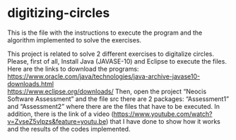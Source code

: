 # digitizing-circles

This is the file with the instructions to execute the program and the algorithm implemented to solve the exercises. 

This project is related to solve 2 different exercises to digitalize circles.
Please, first of all, Install Java (JAVASE-10) and Eclipse to execute the files. Here are the links to download the programs:
https://www.oracle.com/java/technologies/java-archive-javase10-downloads.html  
https://www.eclipse.org/downloads/ 
Then, open the project “Neocis Software Assessment” and the file src there are 2 packages: “Assessment1” and “Assessment2” where there are the files that have to be executed. 
In addition, there is the link of a video  (https://www.youtube.com/watch?v=ZvseZ5vlpzs&feature=youtu.be)  that I have done to show how it works and the results of the codes implemented.
